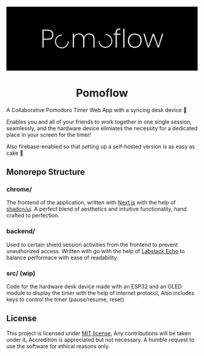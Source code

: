 ![banner](./assets/banner.png)

<div align="center">
<h1>Pomoflow </h1>
</div>

A Collaborative Pomodoro Timer Web App with a syncing desk device 🚀

Enables you and all of your friends to work together in one single session, seamlessly, and the hardware device elimiates the necessity for a dedicated place in your screen for the timer!

Also firebase-enabled so that setting up a self-hosted version is as easy as cake 🍰

## Monorepo Structure

### chrome/

The frontend of the application, written with [Next.js](https://nextjs.org) with the help of [shadcn/ui](https://github.com/shadcn/ui). A perfect blend of aesthetics and intuitive functionality, hand crafted to perfection.

### backend/

Used to certain shield session activities from the frontend to prevent unauthorized access. Written with go with the help of [Labstack Echo](https://echo.labstack.com/) to balance performace with ease of readability.

### src/ (wip)

Code for the hardware desk device made with an ESP32 and an OLED module to display the timer with the help of internet protocol, Also includes keys to control the timer (pause/resume, reset)

## License

This project is licensed under [MIT license](./LICENSE), Any contributions will be taken under it, Accredition is appreciated but not necessary. A humble request to use the software for ethical reasons only.